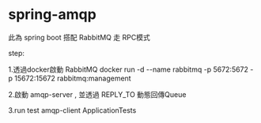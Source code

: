# spring-amqp

此為 spring boot 搭配 RabbitMQ 走 RPC模式 

step:

1.透過docker啟動 RabbitMQ
docker run -d --name rabbitmq -p 5672:5672 -p 15672:15672 rabbitmq:management

2.啟動 amqp-server , 並透過 REPLY_TO 動態回傳Queue

3.run test amqp-client  ApplicationTests